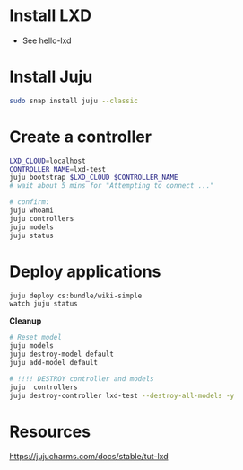 # Install LXD
- See hello-lxd

# Install Juju
```bash
sudo snap install juju --classic
```

# Create a controller
```bash
LXD_CLOUD=localhost
CONTROLLER_NAME=lxd-test
juju bootstrap $LXD_CLOUD $CONTROLLER_NAME
# wait about 5 mins for "Attempting to connect ..."

# confirm:
juju whoami
juju controllers
juju models
juju status
```

# Deploy applications
```bash
juju deploy cs:bundle/wiki-simple
watch juju status
```

**Cleanup**
```bash
# Reset model
juju models
juju destroy-model default
juju add-model default

# !!!! DESTROY controller and models
juju  controllers
juju destroy-controller lxd-test --destroy-all-models -y
```

# Resources
https://jujucharms.com/docs/stable/tut-lxd
